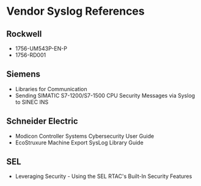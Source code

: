 # Vendor Syslog References

## Rockwell
- 1756-UM543P-EN-P
- 1756-RD001

## Siemens
- Libraries for Communication
- Sending SIMATIC S7-1200/S7-1500 CPU Security Messages via Syslog to SINEC INS

## Schneider Electric
- Modicon Controller Systems Cybersecurity User Guide
- EcoStruxure Machine Export SysLog Library Guide

## SEL
- Leveraging Security - Using the SEL RTAC's Built-In Security Features
